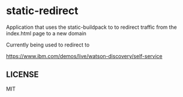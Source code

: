 # static-redirect

Application that uses the static-buildpack to to redirect traffic from the index.html page to a new domain

Currently being used to redirect to

https://www.ibm.com/demos/live/watson-discovery/self-service

## LICENSE

MIT
